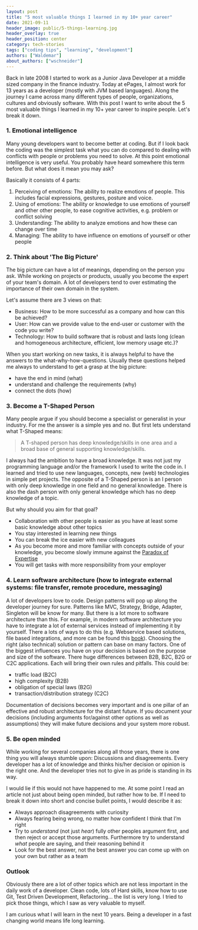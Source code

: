 ```yaml
---
layout: post
title: "5 most valuable things I learned in my 10+ year career"
date: 2021-09-11
header_image: public/5-things-learning.jpg
header_overlay: true
header_position: center
category: tech-stories
tags: ["coding tips", "learning", "development"]
authors: ["Waldemar"]
about_authors: ["wschneider"]
---
```


Back in late 2008 I started to work as a Junior Java Developer at a middle sized company in the finance industry. Today at ePages, I almost work for 13 years as a developer (mostly with JVM based languages).
Along the journey I came across many different types of people, organizations, cultures and obviously software. With this post I want to write about the 5 most valuable things I learned in my 10+ year career to inspire people. Let's break it down.


### 1. Emotional intelligence

Many young developers want to become better at coding. But if I look back the coding was the simplest task what you can do compared to dealing with conflicts with people or problems you need to solve.
At this point emotional intelligence is very useful. You probably have heard somewhere this term before. But what does it mean you may ask?

Basically it consists of 4 parts:
1. Perceiving of emotions: The ability to realize emotions of people. This includes facial expressions, gestures, posture and voice.
2. Using of emotions: The ability or knowledge to use emotions of yourself and other other people, to ease cognitive activities, e.g. problem or conflict solving
3. Understanding: The ability to analyze emotions and how these can change over time
4. Managing: The ability to have influence on emotions of yourself or other people



### 2. Think about 'The Big Picture'

The big picture can have a lot of meanings, depending on the person you ask.
While working on projects or products, usually you become the expert of your team's domain. A lot of developers tend to over estimating the importance of their own domain in the system.

Let's assume there are 3 views on that:
- Business: How to be more successful as a company and how can this be achieved?
- User: How can we provide value to the end-user or customer with the code you write?
- Technology: How to build software that is robust and lasts long (clean and homogeneous architecture, efficient, low memory usage etc.)?

When you start working on new tasks, it is always helpful to have the answers to the what-why-how-questions. Usually these questions helped me always to understand to get a grasp at the big picture:
- have the end in mind (what)
- understand and challenge the requirements (why)
- connect the dots (how)


### 3. Become a T-Shaped Person

Many people argue if you should become a specialist or generalist in your industry. For me the answer is a simple yes and no. But first lets understand what T-Shaped means:

> A T-shaped person has deep knowledge/skills in one area and a broad base of general supporting knowledge/skills.

I always had the ambition to have a broad knowledge. It was not just my programming language and/or the framework I used to write the code in. I learned and tried to use new languages, concepts, new (web) technologies in simple pet projects. The opposite of a T-Shaped person is an I person with only deep knowledge in one field and no general knowledge. There is also the dash person with only general knowledge which has no deep knowledge of a topic.

But why should you aim for that goal?

- Collaboration with other people is easier as you have at least some basic knowledge about other topics
- You stay interested in learning new things
- You can break the ice easier with new colleagues
- As you become more and more familiar with concepts outside of your knowledge, you become slowly immune against the [Paradox of Expertise](https://www.psychologytoday.com/us/blog/tracking-wonder/201906/the-paradox-expertise)
- You will get tasks with more responsibility from your employer



### 4. Learn software architecture (how to integrate external systems: file transfer, remote procedure, messaging)

A lot of developers love to code. Design patterns will pop up along the developer journey for sure. Patterns like MVC, Strategy, Bridge, Adapter, Singleton will be know for many. But there is a lot more to software architecture than this. For example, in modern software architecture you have to integrate a lot of external services instead of implementing it by yourself. There a lots of ways to do this (e.g. Webservice based solutions, file based integrations, and more can be found this [book](https://www.amazon.de/Patterns-Enterprise-Application-Architecture-Addison-Wesley-ebook/dp/B008OHVDFM/ref=rvi_1/)). Choosing the right (also technical) solution or pattern can base on many factors. One of the biggest influences you have on your decision is based on the purpose and size of the software. There huge differences between B2B, B2C, B2G or C2C applications. Each will bring their own rules and pitfalls. This could be:

- traffic load (B2C)
- high complexity (B2B)
- obligation of special laws (B2G)
- transaction/distribution strategy (C2C)

Documentation of decisions becomes very important and is one pillar of an effective and robust architecture for the distant future. If you document your decisions (including arguments for/against other options as well as assumptions) they will make future decisions and your system more robust.

### 5. Be open minded

While working for several companies along all those years, there is one thing you will always stumble upon: Discussions and disagreements.
Every developer has a lot of knowledge and thinks his/her decision or opinion is the right one. And the developer tries not to give in as pride is standing in its way.

I would lie if this would not have happened to me. At some point I read an article not just about being open minded, but rather how to be.
If I need to break it down into short and concise bullet points, I would describe it as:

- Always approach disagreements with curiosity
- Always fearing being wrong, no matter how confident I think that I’m right
- Try to *understand* (not just *hear*) fully other peoples argument first, and then reject or accept those arguments. Furthermore try to understand *what* people are saying, and their reasoning behind it
- Look for the best answer, not the best answer you can come up with on your own but rather as a team

### Outlook

Obviously there are a lot of other topics which are not less important in the daily work of a developer. Clean code, lots of Hard skills, know how to use Git, Test Driven Development, Refactoring... the list is very long. I tried to pick those things, which I saw as very valuable to myself.

I am curious what I will learn in the next 10 years. Being a developer in a fast changing world means life long learning.
